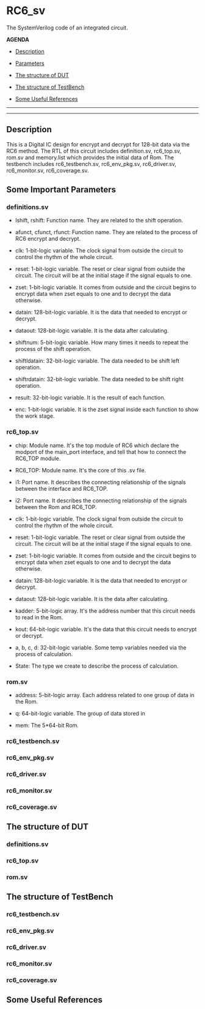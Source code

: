 # RC6_sv

The SystemVerilog code of an integrated circuit.

**AGENDA**

+ [Description](https://github.com/SingularityKChen/RC6_sv/blob/SingularityKChen-patch-1/README.md#description)

+ [Parameters](https://github.com/SingularityKChen/RC6_sv/blob/SingularityKChen-patch-1/README.md#paremeters)

+ [The structure of DUT](https://github.com/SingularityKChen/RC6_sv/blob/SingularityKChen-patch-1/README.md#the-structure-of-dut)

+ [The structure of TestBench](https://github.com/SingularityKChen/RC6_sv/blob/SingularityKChen-patch-1/README.md#the-structure-of-testbench)

+ [Some Useful References](https://github.com/SingularityKChen/RC6_sv/blob/SingularityKChen-patch-1/README.md#some-useful-references)
***

***
## Description
This is a Digital IC design for encrypt and decrypt for 128-bit data via the RC6 method.
The RTL of this circuit includes definition.sv, rc6_top.sv, rom.sv and memory.list which provides the initial data of Rom.
The testbench includes rc6_testbench.sv, rc6_env_pkg.sv, rc6_driver.sv, rc6_monitor.sv, rc6_coverage.sv.

## Some Important Parameters

### definitions.sv

+ lshift, rshift: Function name. They are related to the shift operation.

+ afunct, cfunct, rfunct: Function name. They are related to the process of RC6 encrypt and decrypt.

+ clk: 1-bit-logic variable. The clock signal from outside the circuit to control the rhythm of the whole circuit.

+ reset: 1-bit-logic variable. The reset or clear signal from outside the circuit. The circuit will be at the initial stage if the signal equals to one.

+ zset:  1-bit-logic variable. It comes from outside and the circuit begins to encrypt data when zset equals to one and to decrypt the data otherwise.

+ datain:  128-bit-logic variable. It is the data that needed to encrypt or decrypt.

+ dataout: 128-bit-logic variable. It is the data after calculating.

+ shiftnum: 5-bit-logic variable. How many times it needs to repeat the process of the shift operation.

+ shiftldatain: 32-bit-logic variable. The data needed to be shift left operation.

+ shiftrdatain: 32-bit-logic variable. The data needed to be shift right operation.

+ result: 32-bit-logic variable. It is the result of each function.

+ enc: 1-bit-logic variable. It is the zset signal inside each function to show the work stage.

### rc6_top.sv

+ chip: Module name. It's the top module of RC6 which declare the modport of the main_port interface, and tell that how to connect the RC6_TOP module.

+ RC6_TOP: Module name. It's the core of this .sv file.

+ i1: Port name. It describes the connecting relationship of the signals between the interface and RC6_TOP.

+ i2: Port name. It describes the connecting relationship of the signals between the Rom and RC6_TOP.

+ clk: 1-bit-logic variable. The clock signal from outside the circuit to control the rhythm of the whole circuit.

+ reset: 1-bit-logic variable. The reset or clear signal from outside the circuit. The circuit will be at the initial stage if the signal equals to one.

+ zset:  1-bit-logic variable. It comes from outside and the circuit begins to encrypt data when zset equals to one and to decrypt the data otherwise.

+ datain:  128-bit-logic variable. It is the data that needed to encrypt or decrypt.

+ dataout: 128-bit-logic variable. It is the data after calculating.

+ kadder: 5-bit-logic array. It's the address number that this circuit needs to read in the Rom.

+ kout: 64-bit-logic variable. It's the data that this circuit needs to encrypt or decrypt.

+ a, b, c, d: 32-bit-logic variable. Some temp variables needed via the process of calculation.

+ State: The type we create to describe the process of calculation.

### rom.sv

+ address: 5-bit-logic array. Each address related to one group of data in the Rom.

+ q: 64-bit-logic variable. The group of data stored in 

+ mem: The 5\*64-bit Rom.

### rc6_testbench.sv

### rc6_env_pkg.sv

### rc6_driver.sv

### rc6_monitor.sv

### rc6_coverage.sv

## The structure of DUT

### definitions.sv

### rc6_top.sv

### rom.sv

## The structure of TestBench

### rc6_testbench.sv

### rc6_env_pkg.sv

### rc6_driver.sv

### rc6_monitor.sv

### rc6_coverage.sv

## Some Useful References 
